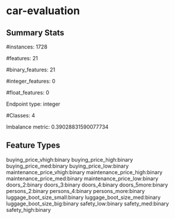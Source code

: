# car-evaluation

## Summary Stats

#instances: 1728

#features: 21

  #binary_features: 21

  #integer_features: 0

  #float_features: 0

Endpoint type: integer

#Classes: 4

Imbalance metric: 0.39028831590077734

## Feature Types

 buying_price_vhigh:binary
buying_price_high:binary
buying_price_med:binary
buying_price_low:binary
maintenance_price_vhigh:binary
maintenance_price_high:binary
maintenance_price_med:binary
maintenance_price_low:binary
doors_2:binary
doors_3:binary
doors_4:binary
doors_5more:binary
persons_2:binary
persons_4:binary
persons_more:binary
luggage_boot_size_small:binary
luggage_boot_size_med:binary
luggage_boot_size_big:binary
safety_low:binary
safety_med:binary
safety_high:binary

